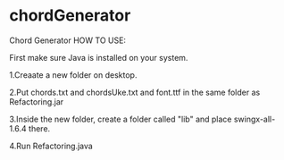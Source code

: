 # chordGenerator
Chord Generator
HOW TO USE:

First make sure Java is installed on your system. 

1.Creaate a new folder on desktop.

2.Put chords.txt and chordsUke.txt and font.ttf in the same folder as Refactoring.jar

3.Inside the new folder, create a folder called "lib" and place swingx-all-1.6.4 there. 

4.Run Refactoring.java
